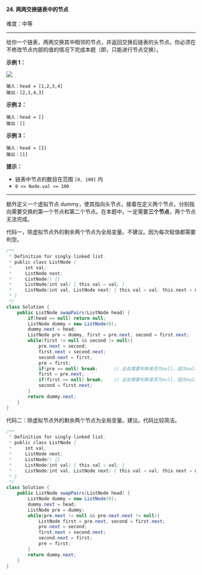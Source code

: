 #### 24. 两两交换链表中的节点

难度：中等

---

给你一个链表，两两交换其中相邻的节点，并返回交换后链表的头节点。你必须在不修改节点内部的值的情况下完成本题（即，只能进行节点交换）。

 **示例 1：** 

![](https://assets.leetcode.com/uploads/2020/10/03/swap_ex1.jpg)
```
输入：head = [1,2,3,4]
输出：[2,1,4,3]
```

 **示例 2：** 

```
输入：head = []
输出：[]
```

 **示例 3：** 

```
输入：head = [1]
输出：[1]
```

 **提示：** 

*   链表中节点的数目在范围 `[0, 100]` 内
*   `0 <= Node.val <= 100`

---

额外定义一个虚拟节点 dummy，使其指向头节点，接着在定义两个节点，分别指向需要交换的第一个节点和第二个节点。在本题中，一定需要**三个节点**，两个节点无法完成。

代码一，除虚拟节点外的剩余两个节点为全局变量。不建议。因为每次赋值都需要判空。

```java
/**
 * Definition for singly-linked list.
 * public class ListNode {
 *     int val;
 *     ListNode next;
 *     ListNode() {}
 *     ListNode(int val) { this.val = val; }
 *     ListNode(int val, ListNode next) { this.val = val; this.next = next; }
 * }
 */
class Solution {
    public ListNode swapPairs(ListNode head) {
        if(head == null) return null;
        ListNode dummy = new ListNode(0);
        dummy.next = head;
        ListNode pre = dummy, first = pre.next, second = first.next;
        while(first != null && second != null){
            pre.next = second;
            first.next = second.next;
            second.next = first;
            pre = first;
            if(pre == null) break;      // 此处需要判断是否为null，因为null没用next指针。
            first = pre.next;
            if(first == null) break;    // 此处需要判断是否为null，因为null没用next指针。
            second = first.next;
        }
        return dummy.next;
    }
}
```

代码二：除虚拟节点外的剩余两个节点为全局变量。建议。代码比较简洁。

```java
/**
 * Definition for singly-linked list.
 * public class ListNode {
 *     int val;
 *     ListNode next;
 *     ListNode() {}
 *     ListNode(int val) { this.val = val; }
 *     ListNode(int val, ListNode next) { this.val = val; this.next = next; }
 * }
 */
class Solution {
    public ListNode swapPairs(ListNode head) {
        ListNode dummy = new ListNode(0);
        dummy.next = head;
        ListNode pre = dummy;
        while(pre.next != null && pre.next.next != null){
            ListNode first = pre.next, second = first.next;
            pre.next = second;
            first.next = second.next;
            second.next = first;
            pre = first;
        }
        return dummy.next;
    }
}
```
